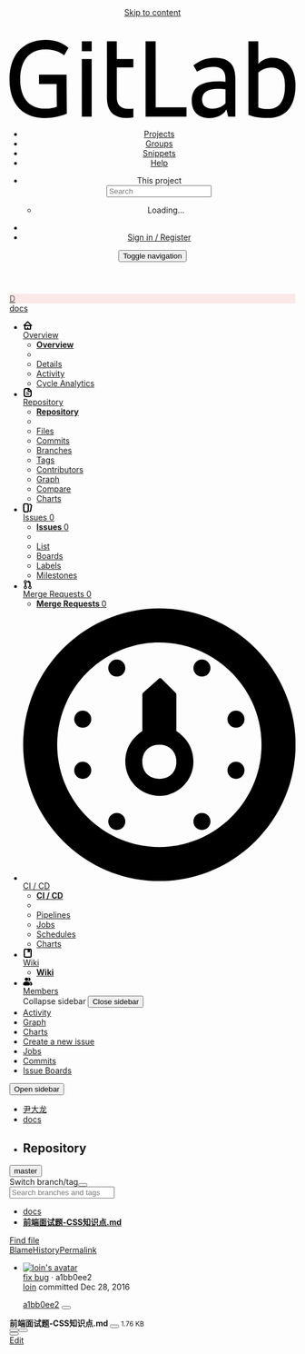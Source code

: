 <!DOCTYPE html>
<html class="" lang="en">
<head prefix="og: http://ogp.me/ns#">
<meta charset="utf-8">
<meta content="IE=edge" http-equiv="X-UA-Compatible">
<meta content="object" property="og:type">
<meta content="GitLab" property="og:site_name">
<meta content="前端面试题-CSS知识点.md · master · 尹大龙 / docs" property="og:title">
<meta content="Welcome to GitLab" property="og:description">
<meta content="https://gitlab.mfwdev.com/assets/gitlab_logo-7ae504fe4f68fdebb3c2034e36621930cd36ea87924c11ff65dbcb8ed50dca58.png" property="og:image">
<meta content="64" property="og:image:width">
<meta content="64" property="og:image:height">
<meta content="https://gitlab.mfwdev.com/dalong/docs/blob/master/%E5%89%8D%E7%AB%AF%E9%9D%A2%E8%AF%95%E9%A2%98-CSS%E7%9F%A5%E8%AF%86%E7%82%B9.md" property="og:url">
<meta content="summary" property="twitter:card">
<meta content="前端面试题-CSS知识点.md · master · 尹大龙 / docs" property="twitter:title">
<meta content="Welcome to GitLab" property="twitter:description">
<meta content="https://gitlab.mfwdev.com/assets/gitlab_logo-7ae504fe4f68fdebb3c2034e36621930cd36ea87924c11ff65dbcb8ed50dca58.png" property="twitter:image">

<title>前端面试题-CSS知识点.md · master · 尹大龙 / docs · GitLab</title>
<meta content="Welcome to GitLab" name="description">
<link rel="shortcut icon" type="image/x-icon" href="/assets/favicon-075eba76312e8421991a0c1f89a89ee81678bcde72319dd3e8047e2a47cd3a42.ico" id="favicon" />
<link rel="stylesheet" media="all" href="/assets/application-6a3ef04d2d06f6f387f3926420b39edb4fcbcc563aedc3dc9a94e19092c3752b.css" />
<link rel="stylesheet" media="print" href="/assets/print-74b3d49adeaada27337e759b75a34af7cf3d80051de91d60d40570f5a382e132.css" />


<!-- / TODO: Combine these 2 stylesheets into application.scss -->
<link rel="stylesheet" media="all" href="/assets/new_nav-9dc36451d6461185b3c501b73a23f48936cda9ee5b0b8f9b1001c951ce12eabf.css" />
<link rel="stylesheet" media="all" href="/assets/new_sidebar-1f383f3cb338b8ecf8062dab06052141f414f51165f656b97a0930c0d38cd7dc.css" />
<script>
//<![CDATA[
window.gon={};gon.api_version="v4";gon.default_avatar_url="https:\/\/gitlab.mfwdev.com\/assets\/no_avatar-849f9c04a3a0d0cea2424ae97b27447dc64a7dbfae83c036c45b403392f0e8ba.png";gon.max_file_size=50;gon.asset_host=null;gon.webpack_public_path="\/assets\/webpack\/";gon.relative_url_root="";gon.shortcuts_path="\/help\/shortcuts";gon.user_color_scheme="white";gon.katex_css_url="\/assets\/katex-dc07578acd203b2dd73a8c78cdb8dcb79144ba11a23749d80904496b7ff8a650.css";gon.katex_js_url="\/assets\/katex-04bcf56379fcda0ee7c7a63f71d0fc15ffd2e014d017cd9d51fd6554dfccf40a.js";gon.gitlab_url="https:\/\/gitlab.mfwdev.com";gon.revision="eff7821";gon.gitlab_logo="\/assets\/gitlab_logo-7ae504fe4f68fdebb3c2034e36621930cd36ea87924c11ff65dbcb8ed50dca58.png";
//]]>
</script>
<script src="/assets/webpack/webpack_runtime.eb9021d1579881a98fd0.bundle.js" defer="defer"></script>
<script src="/assets/webpack/common.c04294b903455a34f707.bundle.js" defer="defer"></script>
<script src="/assets/webpack/locale.b9a56fbc6e00d576d16c.bundle.js" defer="defer"></script>
<script src="/assets/webpack/main.80148fe65a50ebcaa826.bundle.js" defer="defer"></script>



<script src="/assets/webpack/blob.6043bed197eb079db95f.bundle.js" defer="defer"></script>


<meta name="csrf-param" content="authenticity_token" />
<meta name="csrf-token" content="RSeNUI73ydkafcZL/1iatB3vc+0hYsLX9cwMCP2/2jCraJazE4P9VQiKLsnuDe9oo/Bb44iVcowCcBoF6KZwJg==" />
<meta content="origin-when-cross-origin" name="referrer">
<meta content="width=device-width, initial-scale=1, maximum-scale=1" name="viewport">
<meta content="#474D57" name="theme-color">
<link rel="apple-touch-icon" type="image/x-icon" href="/assets/touch-icon-iphone-5a9cee0e8a51212e70b90c87c12f382c428870c0ff67d1eb034d884b78d2dae7.png" />
<link rel="apple-touch-icon" type="image/x-icon" href="/assets/touch-icon-ipad-a6eec6aeb9da138e507593b464fdac213047e49d3093fc30e90d9a995df83ba3.png" sizes="76x76" />
<link rel="apple-touch-icon" type="image/x-icon" href="/assets/touch-icon-iphone-retina-72e2aadf86513a56e050e7f0f2355deaa19cc17ed97bbe5147847f2748e5a3e3.png" sizes="120x120" />
<link rel="apple-touch-icon" type="image/x-icon" href="/assets/touch-icon-ipad-retina-8ebe416f5313483d9c1bc772b5bbe03ecad52a54eba443e5215a22caed2a16a2.png" sizes="152x152" />
<link color="rgb(226, 67, 41)" href="/assets/logo-d36b5212042cebc89b96df4bf6ac24e43db316143e89926c0db839ff694d2de4.svg" rel="mask-icon">
<meta content="/assets/msapplication-tile-1196ec67452f618d39cdd85e2e3a542f76574c071051ae7effbfde01710eb17d.png" name="msapplication-TileImage">
<meta content="#30353E" name="msapplication-TileColor">




</head>

<body class="ui_indigo " data-find-file="/dalong/docs/find_file/master" data-group="" data-page="projects:blob:show" data-project="docs">



<header class="navbar navbar-gitlab navbar-gitlab-new">
<a class="sr-only gl-accessibility" href="#content-body" tabindex="1">Skip to content</a>
<div class="container-fluid">
<div class="header-content">
<div class="title-container">
<h1 class="title">
<a title="Dashboard" id="logo" href="/"><img data-src="/uploads/-/system/appearance/header_logo/1/AAEAAQAAAAAAAAT6AAAAJDY0ZTY5ODg4LTBjMTMtNGExYi05MzVjLTY5MjRjM2I5Yzg0OA.png" class=" lazy" src="data:image/gif;base64,R0lGODlhAQABAAAAACH5BAEKAAEALAAAAAABAAEAAAICTAEAOw==" />
<span class="logo-text hidden-xs">
<svg xmlns="http://www.w3.org/2000/svg" viewBox="0 0 617 169"><path d="M315.26 2.97h-21.8l.1 162.5h88.3v-20.1h-66.5l-.1-142.4M465.89 136.95c-5.5 5.7-14.6 11.4-27 11.4-16.6 0-23.3-8.2-23.3-18.9 0-16.1 11.2-23.8 35-23.8 4.5 0 11.7.5 15.4 1.2v30.1h-.1m-22.6-98.5c-17.6 0-33.8 6.2-46.4 16.7l7.7 13.4c8.9-5.2 19.8-10.4 35.5-10.4 17.9 0 25.8 9.2 25.8 24.6v7.9c-3.5-.7-10.7-1.2-15.1-1.2-38.2 0-57.6 13.4-57.6 41.4 0 25.1 15.4 37.7 38.7 37.7 15.7 0 30.8-7.2 36-18.9l4 15.9h15.4v-83.2c-.1-26.3-11.5-43.9-44-43.9M557.63 149.1c-8.2 0-15.4-1-20.8-3.5V70.5c7.4-6.2 16.6-10.7 28.3-10.7 21.1 0 29.2 14.9 29.2 39 0 34.2-13.1 50.3-36.7 50.3m9.2-110.6c-19.5 0-30 13.3-30 13.3v-21l-.1-27.8h-21.3l.1 158.5c10.7 4.5 25.3 6.9 41.2 6.9 40.7 0 60.3-26 60.3-70.9-.1-35.5-18.2-59-50.2-59M77.9 20.6c19.3 0 31.8 6.4 39.9 12.9l9.4-16.3C114.5 6 97.3 0 78.9 0 32.5 0 0 28.3 0 85.4c0 59.8 35.1 83.1 75.2 83.1 20.1 0 37.2-4.7 48.4-9.4l-.5-63.9V75.1H63.6v20.1h38l.5 48.5c-5 2.5-13.6 4.5-25.3 4.5-32.2 0-53.8-20.3-53.8-63-.1-43.5 22.2-64.6 54.9-64.6M231.43 2.95h-21.3l.1 27.3v94.3c0 26.3 11.4 43.9 43.9 43.9 4.5 0 8.9-.4 13.1-1.2v-19.1c-3.1.5-6.4.7-9.9.7-17.9 0-25.8-9.2-25.8-24.6v-65h35.7v-17.8h-35.7l-.1-38.5M155.96 165.47h21.3v-124h-21.3v124M155.96 24.37h21.3V3.07h-21.3v21.3"/></svg>

</span>
</a></h1>
<ul class="list-unstyled navbar-sub-nav">
<li class="home"><a title="Projects" class="dashboard-shortcuts-projects" href="/explore">Projects
</a></li><li class=""><a title="Groups" class="dashboard-shortcuts-groups" href="/explore/groups">Groups
</a></li><li class=""><a title="Snippets" class="dashboard-shortcuts-snippets" href="/explore/snippets">Snippets
</a></li><li>
<a title="About GitLab CE" href="/help">Help</a>
</li>
</ul>

</div>
<div class="navbar-collapse collapse">
<ul class="nav navbar-nav">
<li class="hidden-sm hidden-xs">
<div class="has-location-badge search search-form">
<form class="navbar-form" action="/search" accept-charset="UTF-8" method="get"><input name="utf8" type="hidden" value="&#x2713;" /><div class="search-input-container">
<div class="location-badge">This project</div>
<div class="search-input-wrap">
<div class="dropdown" data-url="/search/autocomplete">
<input type="search" name="search" id="search" placeholder="Search" class="search-input dropdown-menu-toggle no-outline js-search-dashboard-options" spellcheck="false" tabindex="1" autocomplete="off" data-toggle="dropdown" data-issues-path="https://gitlab.mfwdev.com/dashboard/issues" data-mr-path="https://gitlab.mfwdev.com/dashboard/merge_requests" aria-label="Search" />
<div class="dropdown-menu dropdown-select">
<div class="dropdown-content"><ul>
<li class="dropdown-menu-empty-item">
<a>
Loading...
</a>
</li>
</ul>
</div><div class="dropdown-loading"><i aria-hidden="true" data-hidden="true" class="fa fa-spinner fa-spin"></i></div>
</div>
<i class="search-icon"></i>
<i class="clear-icon js-clear-input"></i>
</div>
</div>
</div>
<input type="hidden" name="group_id" id="group_id" class="js-search-group-options" />
<input type="hidden" name="project_id" id="search_project_id" value="880" class="js-search-project-options" data-project-path="docs" data-name="docs" data-issues-path="/dalong/docs/issues" data-mr-path="/dalong/docs/merge_requests" />
<input type="hidden" name="search_code" id="search_code" value="true" />
<input type="hidden" name="repository_ref" id="repository_ref" value="master" />

<div class="search-autocomplete-opts hide" data-autocomplete-path="/search/autocomplete" data-autocomplete-project-id="880" data-autocomplete-project-ref="master"></div>
</form></div>

</li>
<li class="visible-sm-inline-block visible-xs-inline-block">
<a title="Search" aria-label="Search" data-toggle="tooltip" data-placement="bottom" data-container="body" href="/search"><i aria-hidden="true" data-hidden="true" class="fa fa-search"></i>
</a></li>
<li>
<div>
<a class="btn btn-sign-in" href="/users/sign_in?redirect_to_referer=yes">Sign in / Register</a>
</div>
</li>
</ul>
</div>
<button class="navbar-toggle hidden-sm hidden-md hidden-lg" type="button">
<span class="sr-only">Toggle navigation</span>
<i aria-hidden="true" data-hidden="true" class="fa fa-ellipsis-v js-navbar-toggle-right"></i>
<i aria-hidden="true" data-hidden="true" class="fa fa-times js-navbar-toggle-left"></i>
</button>
</div>
</div>
</header>


<div class="page-with-new-sidebar page-with-sidebar">
<div class="nav-sidebar">
<div class="nav-sidebar-inner-scroll">
<div class="context-header">
<a title="docs" href="/dalong/docs"><div class="avatar-container s40 project-avatar">
<div class="avatar s40 avatar-tile identicon" style="background-color: #FBE9E7; color: #555">D</div>
</div>
<div class="sidebar-context-title">
docs
</div>
</a></div>
<ul class="sidebar-top-level-items">
<li class="home"><a class="shortcuts-project" aria-label="Project overview" href="/dalong/docs"><div class="nav-icon-container">
<svg xmlns="http://www.w3.org/2000/svg" width="16" height="16" viewBox="0 0 16 16"><path d="M8.462 2.177l-.038.044a.505.505 0 0 0 .038-.044zm-.787 0a.5.5 0 0 0 .038.043l-.038-.043zM3.706 7h8.725L8.069 2.585 3.706 7zM7 13.369V12a1 1 0 0 1 2 0v1.369h3V9H4v4.369h3zM14 9v4.836c0 .833-.657 1.533-1.5 1.533h-9c-.843 0-1.5-.7-1.5-1.533V9h-.448a1.1 1.1 0 0 1-.783-1.873L6.934.887a1.5 1.5 0 0 1 2.269 0l6.165 6.24A1.1 1.1 0 0 1 14.585 9H14z"/></svg>

</div>
<span class="nav-item-name">
Overview
</span>
</a><ul class="sidebar-sub-level-items">
<li class="fly-out-top-item"><a href="/dalong/docs"><strong class="fly-out-top-item-name">
Overview
</strong>
</a></li><li class="divider fly-out-top-item"></li>
<li class=""><a title="Project details" class="shortcuts-project" href="/dalong/docs"><span>Details</span>
</a></li><li class=""><a title="Activity" class="shortcuts-project-activity" href="/dalong/docs/activity"><span>Activity</span>
</a></li><li class=""><a title="Cycle Analytics" class="shortcuts-project-cycle-analytics" href="/dalong/docs/cycle_analytics"><span>Cycle Analytics</span>
</a></li></ul>
</li><li class="active"><a class="shortcuts-tree" aria-label="Repository" href="/dalong/docs/tree/master"><div class="nav-icon-container">
<svg xmlns="http://www.w3.org/2000/svg" width="16" height="16" viewBox="0 0 16 16"><path d="M8 2H5a2 2 0 0 0-2 2v8a2 2 0 0 0 2 2h6a2 2 0 0 0 2-2V7h-3a2 2 0 0 1-2-2V2zm2 .414V5h2.586L10 2.414zM5 0h4.586A2 2 0 0 1 11 .586L14.414 4A2 2 0 0 1 15 5.414V12a4 4 0 0 1-4 4H5a4 4 0 0 1-4-4V4a4 4 0 0 1 4-4zm.5 11h5a.5.5 0 1 1 0 1h-5a.5.5 0 1 1 0-1zm0-2h5a.5.5 0 1 1 0 1h-5a.5.5 0 0 1 0-1zm0-2h2a.5.5 0 0 1 0 1h-2a.5.5 0 0 1 0-1z"/></svg>

</div>
<span class="nav-item-name">
Repository
</span>
</a><ul class="sidebar-sub-level-items">
<li class="fly-out-top-item active"><a href="/dalong/docs/tree/master"><strong class="fly-out-top-item-name">
Repository
</strong>
</a></li><li class="divider fly-out-top-item"></li>
<li class="active"><a href="/dalong/docs/tree/master">Files
</a></li><li class=""><a href="/dalong/docs/commits/master">Commits
</a></li><li class=""><a href="/dalong/docs/branches">Branches
</a></li><li class=""><a href="/dalong/docs/tags">Tags
</a></li><li class=""><a href="/dalong/docs/graphs/master">Contributors
</a></li><li class=""><a href="/dalong/docs/network/master">Graph
</a></li><li class=""><a href="/dalong/docs/compare?from=master&amp;to=master">Compare
</a></li><li class=""><a href="/dalong/docs/graphs/master/charts">Charts
</a></li></ul>
</li><li class=""><a class="shortcuts-issues" aria-label="Issues" href="/dalong/docs/issues"><div class="nav-icon-container">
<svg xmlns="http://www.w3.org/2000/svg" width="16" height="16" viewBox="0 0 16 16"><path d="M10.458 15.012l.311.055a3 3 0 0 0 3.476-2.433l1.389-7.879A3 3 0 0 0 13.2 1.28L11.23.933a3.002 3.002 0 0 0-.824-.031c.364.59.58 1.28.593 2.02l1.854.328a1 1 0 0 1 .811 1.158l-1.389 7.879a1 1 0 0 1-1.158.81l-.118-.02a3.98 3.98 0 0 1-.541 1.935zM3 0h4a3 3 0 0 1 3 3v10a3 3 0 0 1-3 3H3a3 3 0 0 1-3-3V3a3 3 0 0 1 3-3zm0 2a1 1 0 0 0-1 1v10a1 1 0 0 0 1 1h4a1 1 0 0 0 1-1V3a1 1 0 0 0-1-1H3z"/></svg>

</div>
<span class="nav-item-name">
Issues
</span>
<span class="badge count issue_counter">
0
</span>
</a><ul class="sidebar-sub-level-items">
<li class="fly-out-top-item"><a href="/dalong/docs/issues"><strong class="fly-out-top-item-name">
Issues
</strong>
<span class="badge count issue_counter fly-out-badge">
0
</span>
</a></li><li class="divider fly-out-top-item"></li>
<li class=""><a title="Issues" href="/dalong/docs/issues"><span>
List
</span>
</a></li><li class=""><a title="Boards" href="/dalong/docs/boards"><span>
Boards
</span>
</a></li><li class=""><a title="Labels" href="/dalong/docs/labels"><span>
Labels
</span>
</a></li><li class=""><a title="Milestones" href="/dalong/docs/milestones"><span>
Milestones
</span>
</a></li></ul>
</li><li class=""><a class="shortcuts-merge_requests" aria-label="Merge Requests" href="/dalong/docs/merge_requests"><div class="nav-icon-container">
<svg xmlns="http://www.w3.org/2000/svg" height="16" width="16" viewBox="0 0 16 16"><path d="m5 5.563v4.875c1.024.4 1.75 1.397 1.75 2.563 0 1.519-1.231 2.75-2.75 2.75-1.519 0-2.75-1.231-2.75-2.75 0-1.166.726-2.162 1.75-2.563v-4.875c-1.024-.4-1.75-1.397-1.75-2.563 0-1.519 1.231-2.75 2.75-2.75 1.519 0 2.75 1.231 2.75 2.75 0 1.166-.726 2.162-1.75 2.563m-1 8.687c.69 0 1.25-.56 1.25-1.25 0-.69-.56-1.25-1.25-1.25-.69 0-1.25.56-1.25 1.25 0 .69.56 1.25 1.25 1.25m0-10c.69 0 1.25-.56 1.25-1.25 0-.69-.56-1.25-1.25-1.25-.69 0-1.25.56-1.25 1.25 0 .69.56 1.25 1.25 1.25"/><path d="m10.501 2c1.381.001 2.499 1.125 2.499 2.506v5.931c1.024.4 1.75 1.397 1.75 2.563 0 1.519-1.231 2.75-2.75 2.75-1.519 0-2.75-1.231-2.75-2.75 0-1.166.726-2.162 1.75-2.563v-5.931c0-.279-.225-.506-.499-.506v.926c0 .346-.244.474-.569.271l-2.952-1.844c-.314-.196-.325-.507 0-.71l2.952-1.844c.314-.196.569-.081.569.271v.93m1.499 12.25c.69 0 1.25-.56 1.25-1.25 0-.69-.56-1.25-1.25-1.25-.69 0-1.25.56-1.25 1.25 0 .69.56 1.25 1.25 1.25"/></svg>

</div>
<span class="nav-item-name">
Merge Requests
</span>
<span class="badge count merge_counter js-merge-counter">
0
</span>
</a><ul class="sidebar-sub-level-items is-fly-out-only">
<li class="fly-out-top-item"><a href="/dalong/docs/merge_requests"><strong class="fly-out-top-item-name">
Merge Requests
</strong>
<span class="badge count merge_counter js-merge-counter fly-out-badge">
0
</span>
</a></li></ul>
</li><li class=""><a class="shortcuts-pipelines" aria-label="CI / CD" href="/dalong/docs/pipelines"><div class="nav-icon-container">
<svg xmlns="http://www.w3.org/2000/svg" viewBox="0 0 16 16" enable-background="new 0 0 16 16"><path d="m8 0c-4.4 0-8 3.6-8 8s3.6 8 8 8 8-3.6 8-8-3.6-8-8-8m0 14c-3.3 0-6-2.7-6-6s2.7-6 6-6 6 2.7 6 6-2.7 6-6 6"/><circle cx="12.5" cy="9.5" r=".5"/><circle cx="12.5" cy="6.5" r=".5"/><circle cx="10.5" cy="12.5" r=".5"/><circle cx="10.5" cy="3.5" r=".5"/><circle cx="5.5" cy="12.5" r=".5"/><circle cx="5.5" cy="3.5" r=".5"/><circle cx="3.5" cy="9.5" r=".5"/><circle cx="3.5" cy="6.5" r=".5"/><path d="m9 7.2c0 0 0-.1 0-.2v-1.9c0-.1 0-.1-.1-.2l-.8-.8c0 0-.1 0-.1 0l-.9.8c-.1.1-.1.1-.1.2v1.9c0 .1 0 .2 0 .2-.6.4-1 1-1 1.8 0 1.1.9 2 2 2s2-.9 2-2c0-.8-.4-1.4-1-1.8m-1 2.8c-.6 0-1-.4-1-1s.4-1 1-1 1 .4 1 1-.4 1-1 1"/></svg>

</div>
<span class="nav-item-name">
CI / CD
</span>
</a><ul class="sidebar-sub-level-items">
<li class="fly-out-top-item"><a href="/dalong/docs/pipelines"><strong class="fly-out-top-item-name">
CI / CD
</strong>
</a></li><li class="divider fly-out-top-item"></li>
<li class=""><a title="Pipelines" class="shortcuts-pipelines" href="/dalong/docs/pipelines"><span>
Pipelines
</span>
</a></li><li class=""><a title="Jobs" class="shortcuts-builds" href="/dalong/docs/-/jobs"><span>
Jobs
</span>
</a></li><li class=""><a title="Schedules" class="shortcuts-builds" href="/dalong/docs/pipeline_schedules"><span>
Schedules
</span>
</a></li><li class=""><a title="Charts" class="shortcuts-pipelines-charts" href="/dalong/docs/pipelines/charts"><span>
Charts
</span>
</a></li></ul>
</li><li class=""><a class="shortcuts-wiki" aria-label="Wiki" href="/dalong/docs/wikis/home"><div class="nav-icon-container">
<svg xmlns="http://www.w3.org/2000/svg" width="16" height="16" viewBox="0 0 16 16"><path d="M8 2H4a1 1 0 0 0-1 1v10a1 1 0 0 0 1 1h8a1 1 0 0 0 1-1V3a1 1 0 0 0-1-1v4.191a.5.5 0 0 1-.724.447l-1.052-.526a.5.5 0 0 0-.448 0l-1.052.526A.5.5 0 0 1 8 6.191V2zM4 0h8a3 3 0 0 1 3 3v10a3 3 0 0 1-3 3H4a3 3 0 0 1-3-3V3a3 3 0 0 1 3-3z"/></svg>

</div>
<span class="nav-item-name">
Wiki
</span>
</a><ul class="sidebar-sub-level-items is-fly-out-only">
<li class="fly-out-top-item"><a href="/dalong/docs/wikis/home"><strong class="fly-out-top-item-name">
Wiki
</strong>
</a></li></ul>
</li><li class=""><a title="Members" class="shortcuts-tree" href="/dalong/docs/settings/members"><div class="nav-icon-container">
<svg xmlns="http://www.w3.org/2000/svg" width="16" height="16" viewBox="0 0 16 16"><path fill-rule="evenodd" d="M10.521 8.01C15.103 8.19 16 10.755 16 12.48c0 1.533-.056 2.29-3.808 2.475.609-.54.808-1.331.808-2.475 0-1.911-.804-3.503-2.479-4.47zm-1.67-1.228A3.987 3.987 0 0 0 9.976 4a3.987 3.987 0 0 0-1.125-2.782 3 3 0 1 1 0 5.563zM5.976 7a3 3 0 1 1 0-6 3 3 0 0 1 0 6zM6 15c-5.924 0-6-.78-6-2.52S.964 8 6 8s6 2.692 6 4.48c0 1.788-.076 2.52-6 2.52z"/></svg>

</div>
<span class="nav-item-name">
Members
</span>
</a></li><a class="toggle-sidebar-button js-toggle-sidebar" role="button" title="Toggle sidebar" type="button">
<i aria-hidden="true" data-hidden="true" class="fa fa-angle-double-left"></i>
<i aria-hidden="true" data-hidden="true" class="fa fa-angle-double-right"></i>
<span class="collapse-text">Collapse sidebar</span>
</a>
<button name="button" type="button" class="close-nav-button"><i aria-hidden="true" data-hidden="true" class="fa fa-times"></i>
<span class="collapse-text">Close sidebar</span>
</button>
<li class="hidden">
<a title="Activity" class="shortcuts-project-activity" href="/dalong/docs/activity"><span>
Activity
</span>
</a></li>
<li class="hidden">
<a title="Network" class="shortcuts-network" href="/dalong/docs/network/master">Graph
</a></li>
<li class="hidden">
<a title="Charts" class="shortcuts-repository-charts" href="/dalong/docs/graphs/master/charts">Charts
</a></li>
<li class="hidden">
<a class="shortcuts-new-issue" href="/dalong/docs/issues/new">Create a new issue
</a></li>
<li class="hidden">
<a title="Jobs" class="shortcuts-builds" href="/dalong/docs/-/jobs">Jobs
</a></li>
<li class="hidden">
<a title="Commits" class="shortcuts-commits" href="/dalong/docs/commits/master">Commits
</a></li>
<li class="hidden">
<a title="Issue Boards" class="shortcuts-issue-boards" href="/dalong/docs/boards">Issue Boards</a>
</li>
</ul>
</div>
</div>

<div class="content-wrapper page-with-new-nav">
<div class="mobile-overlay"></div>
<div class="alert-wrapper">


<nav class="breadcrumbs container-fluid container-limited" role="navigation">
<div class="breadcrumbs-container">
<button name="button" type="button" class="toggle-mobile-nav"><span class="sr-only">Open sidebar</span>
<i aria-hidden="true" data-hidden="true" class="fa fa-bars"></i>
</button><div class="breadcrumbs-links js-title-container">
<ul class="list-unstyled breadcrumbs-list js-breadcrumbs-list">
<li><a href="/dalong">尹大龙</a><i aria-hidden="true" data-hidden="true" class="fa fa-angle-right breadcrumbs-list-angle"></i></li> <li><a href="/dalong/docs"><span class="breadcrumb-item-text js-breadcrumb-item-text">docs</span></a><i aria-hidden="true" data-hidden="true" class="fa fa-angle-right breadcrumbs-list-angle"></i></li>

<li>
<h2 class="breadcrumbs-sub-title">Repository</h2>
</li>
</ul>
</div>

</div>
</nav>

<div class="flash-container flash-container-page">
</div>

</div>
<div class=" ">
<div class="content" id="content-body">


<div class="container-fluid container-limited">
<div class="tree-holder" id="tree-holder">
<div class="nav-block">
<div class="tree-ref-container">
<div class="tree-ref-holder">
<form class="project-refs-form" action="/dalong/docs/refs/switch" accept-charset="UTF-8" method="get"><input name="utf8" type="hidden" value="&#x2713;" /><input type="hidden" name="destination" id="destination" value="blob" />
<input type="hidden" name="path" id="path" value="前端面试题-CSS知识点.md" />
<div class="dropdown">
<button class="dropdown-menu-toggle js-project-refs-dropdown" type="button" data-toggle="dropdown" data-selected="master" data-ref="master" data-refs-url="/dalong/docs/refs" data-field-name="ref" data-submit-form-on-click="true" data-visit="true"><span class="dropdown-toggle-text ">master</span><i aria-hidden="true" data-hidden="true" class="fa fa-chevron-down"></i></button>
<div class="dropdown-menu dropdown-menu-selectable git-revision-dropdown">
<div class="dropdown-title"><span>Switch branch/tag</span><button class="dropdown-title-button dropdown-menu-close" aria-label="Close" type="button"><i aria-hidden="true" data-hidden="true" class="fa fa-times dropdown-menu-close-icon"></i></button></div>
<div class="dropdown-input"><input type="search" id="" class="dropdown-input-field" placeholder="Search branches and tags" autocomplete="off" /><i aria-hidden="true" data-hidden="true" class="fa fa-search dropdown-input-search"></i><i role="button" aria-hidden="true" data-hidden="true" class="fa fa-times dropdown-input-clear js-dropdown-input-clear"></i></div>
<div class="dropdown-content"></div>
<div class="dropdown-loading"><i aria-hidden="true" data-hidden="true" class="fa fa-spinner fa-spin"></i></div>
</div>
</div>
</form>
</div>
<ul class="breadcrumb repo-breadcrumb">
<li>
<a href="/dalong/docs/tree/master">docs
</a></li>
<li>
<a href="/dalong/docs/blob/master/%E5%89%8D%E7%AB%AF%E9%9D%A2%E8%AF%95%E9%A2%98-CSS%E7%9F%A5%E8%AF%86%E7%82%B9.md"><strong>前端面试题-CSS知识点.md</strong>
</a></li>
</ul>
</div>
<div class="tree-controls">
<a class="btn shortcuts-find-file" rel="nofollow" href="/dalong/docs/find_file/master"><i aria-hidden="true" data-hidden="true" class="fa fa-search"></i>
<span>Find file</span>
</a>
<div class="btn-group" role="group"><a class="btn js-blob-blame-link" href="/dalong/docs/blame/master/%E5%89%8D%E7%AB%AF%E9%9D%A2%E8%AF%95%E9%A2%98-CSS%E7%9F%A5%E8%AF%86%E7%82%B9.md">Blame</a><a class="btn" href="/dalong/docs/commits/master/%E5%89%8D%E7%AB%AF%E9%9D%A2%E8%AF%95%E9%A2%98-CSS%E7%9F%A5%E8%AF%86%E7%82%B9.md">History</a><a class="btn js-data-file-blob-permalink-url" href="/dalong/docs/blob/a1bb0ee208cf9862ea4b24183bfa886c0e04f2da/%E5%89%8D%E7%AB%AF%E9%9D%A2%E8%AF%95%E9%A2%98-CSS%E7%9F%A5%E8%AF%86%E7%82%B9.md">Permalink</a></div>
</div>
</div>

<div class="info-well hidden-xs">
<div class="well-segment">
<ul class="blob-commit-info">
<li class="commit flex-row js-toggle-container" id="commit-a1bb0ee2">
<div class="avatar-cell hidden-xs">
<a href="mailto:loin_yin@qq.com"><img alt="loin&#39;s avatar" src="no_avatar.png" data-container="body" class="avatar s36 hidden-xs has-tooltip" title="loin" /></a>
</div>
<div class="commit-detail">
<div class="commit-content">
<a class="commit-row-message item-title" href="/dalong/docs/commit/a1bb0ee208cf9862ea4b24183bfa886c0e04f2da">fix bug</a>
<span class="commit-row-message visible-xs-inline">
&middot;
a1bb0ee2
</span>
<div class="commiter">
<a class="commit-author-link has-tooltip" title="loin_yin@qq.com" href="mailto:loin_yin@qq.com">loin</a> committed <time class="js-timeago" title="Dec 28, 2016 3:00pm" datetime="2016-12-28T07:00:44Z" data-toggle="tooltip" data-placement="top" data-container="body">Dec 28, 2016</time>
</div>
</div>
<div class="commit-actions hidden-xs">

<a class="commit-sha btn btn-transparent" href="/dalong/docs/commit/a1bb0ee208cf9862ea4b24183bfa886c0e04f2da">a1bb0ee2</a>
<button class="btn btn-clipboard btn-transparent" data-toggle="tooltip" data-placement="bottom" data-container="body" data-title="Copy commit SHA to clipboard" data-clipboard-text="a1bb0ee208cf9862ea4b24183bfa886c0e04f2da" type="button" title="Copy commit SHA to clipboard" aria-label="Copy commit SHA to clipboard"><i aria-hidden="true" aria-hidden="true" data-hidden="true" class="fa fa-clipboard"></i></button>

</div>
</div>
</li>

</ul>
</div>

</div>
<div class="blob-content-holder" id="blob-content-holder">
<article class="file-holder">
<div class="js-file-title file-title-flex-parent">
<div class="file-header-content">
<i aria-hidden="true" data-hidden="true" class="fa fa-file-text-o fa-fw"></i>
<strong class="file-title-name">
前端面试题-CSS知识点.md
</strong>
<button class="btn btn-clipboard btn-transparent prepend-left-5" data-toggle="tooltip" data-placement="bottom" data-container="body" data-class="btn-clipboard btn-transparent prepend-left-5" data-title="Copy file path to clipboard" data-clipboard-text="{&quot;text&quot;:&quot;前端面试题-CSS知识点.md&quot;,&quot;gfm&quot;:&quot;`前端面试题-CSS知识点.md`&quot;}" type="button" title="Copy file path to clipboard" aria-label="Copy file path to clipboard"><i aria-hidden="true" aria-hidden="true" data-hidden="true" class="fa fa-clipboard"></i></button>
<small>
1.76 KB
</small>
</div>

<div class="file-actions hidden-xs">
<div class="btn-group js-blob-viewer-switcher" role="group">
<button aria-label="Display source" class="btn btn-default btn-sm js-blob-viewer-switch-btn has-tooltip" data-container="body" data-viewer="simple" title="Display source">
<i aria-hidden="true" data-hidden="true" class="fa fa-code"></i>
</button><button aria-label="Display rendered file" class="btn btn-default btn-sm js-blob-viewer-switch-btn has-tooltip" data-container="body" data-viewer="rich" title="Display rendered file">
<i aria-hidden="true" data-hidden="true" class="fa fa-file-text-o"></i>
</button></div>

<div class="btn-group" role="group"><button class="btn btn btn-sm js-copy-blob-source-btn" data-toggle="tooltip" data-placement="bottom" data-container="body" data-class="btn btn-sm js-copy-blob-source-btn" data-title="Copy source to clipboard" data-clipboard-target=".blob-content[data-blob-id=&#39;54995643d50ebfdaaf99c30b6ff5a506d0819ca1&#39;]" type="button" title="Copy source to clipboard" aria-label="Copy source to clipboard"><i aria-hidden="true" aria-hidden="true" data-hidden="true" class="fa fa-clipboard"></i></button><a class="btn btn-sm has-tooltip" target="_blank" rel="noopener noreferrer" title="Open raw" data-container="body" href="/dalong/docs/raw/master/%E5%89%8D%E7%AB%AF%E9%9D%A2%E8%AF%95%E9%A2%98-CSS%E7%9F%A5%E8%AF%86%E7%82%B9.md"><i aria-hidden="true" data-hidden="true" class="fa fa-file-code-o"></i></a></div>
<div class="btn-group" role="group"><a class="btn js-edit-blob  btn-sm" href="/dalong/docs/edit/master/%E5%89%8D%E7%AB%AF%E9%9D%A2%E8%AF%95%E9%A2%98-CSS%E7%9F%A5%E8%AF%86%E7%82%B9.md">Edit</a></div>
</div>
</div>


<div class="blob-viewer hidden" data-type="simple" data-url="/dalong/docs/blob/master/%E5%89%8D%E7%AB%AF%E9%9D%A2%E8%AF%95%E9%A2%98-CSS%E7%9F%A5%E8%AF%86%E7%82%B9.md?format=json&amp;viewer=simple">
<div class="text-center prepend-top-default append-bottom-default">
<i aria-hidden="true" aria-label="Loading content…" class="fa fa-spinner fa-spin fa-2x"></i>
</div>

</div>

<div class="blob-viewer" data-type="rich" data-url="/dalong/docs/blob/master/%E5%89%8D%E7%AB%AF%E9%9D%A2%E8%AF%95%E9%A2%98-CSS%E7%9F%A5%E8%AF%86%E7%82%B9.md?format=json&amp;viewer=rich">
<div class="text-center prepend-top-default append-bottom-default">
<i aria-hidden="true" aria-label="Loading content…" class="fa fa-spinner fa-spin fa-2x"></i>
</div>

</div>


</article>
</div>

</div>
</div>

</div>
</div>
</div>
</div>


</body>
</html>

